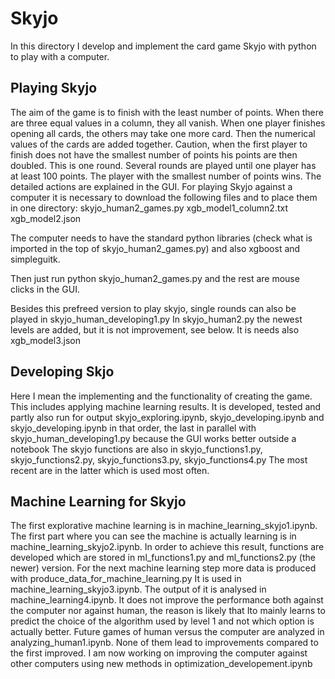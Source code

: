 # Skyjo

In this directory I develop and implement the card game Skyjo with python to play with a computer. 

## Playing Skyjo

The aim of the game is to finish with the least number of points. When there are three equal values in a column, they all vanish. When one player finishes opening all cards, the others may take one more card. Then the numerical values of the cards are added together. Caution, when the first player to finish does not have the smallest number of points his points are then doubled. This is one round. Several rounds are played until one player has at least 100 points. The player with the smallest number of points wins. The detailed actions are explained in the GUI. For playing Skyjo against a computer it is necessary to download the following files and to place them in one directory: skyjo_human2_games.py xgb_model1_column2.txt xgb_model2.json

The computer needs to have the standard python libraries (check what is imported in the top of skyjo_human2_games.py) and also xgboost and simpleguitk.

Then just run python skyjo_human2_games.py and the rest are mouse clicks in the GUI.

Besides this prefreed version to play skyjo, single rounds can also be played in skyjo_human_developing1.py
In skyjo_human2.py the newest levels are added, but it is not improvement, see below. It is needs also xgb_model3.json

## Developing Skjo


Here I mean the implementing and the functionality of creating the game. This includes applying machine learning results. It is developed, tested and partly also run for output skyjo_exploring.ipynb, skyjo_developing.ipynb and skyjo_developing.ipynb in that order, the last in parallel with skyjo_human_developing1.py because the GUI works better outside a notebook The skyjo functions are also in skyjo_functions1.py, skyjo_functions2.py, skyjo_functions3.py, skyjo_functions4.py The most recent are in the latter which is used most often.


## Machine Learning for Skyjo


The first explorative machine learning is in machine_learning_skyjo1.ipynb. The first part where you can see the machine is actually learning is in machine_learning_skyjo2.ipynb. In order to achieve this result, functions are developed which are stored in ml_functions1.py and ml_functions2.py (the newer) version. For the next machine learning step more data is produced with produce_data_for_machine_learning.py It is used in machine_learning_skyjo3.ipynb. The output of it is analysed in machine_learning4.ipynb. It does not improve the performance both against the computer nor against human, the reason is likely that Ito mainly learns to predict the choice of the algorithm used by level 1 and not which option is actually better.
Future games of human versus the computer are analyzed in analyzing_human1.ipynb. 
None of them lead to improvements compared to the first improved. I am now working on improving the computer against other computers using new methods in optimization_developement.ipynb


